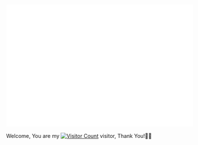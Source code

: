 <!-- GitHub数据统计 -->
![Metrics](/github-metrics.svg)

<!-- 首页访客统计 -->
Welcome, You are my [![Visitor Count](https://profile-counter.glitch.me/KPI0/count.svg)](https://kpi0.github.io/) visitor, Thank You!🎉🎉
